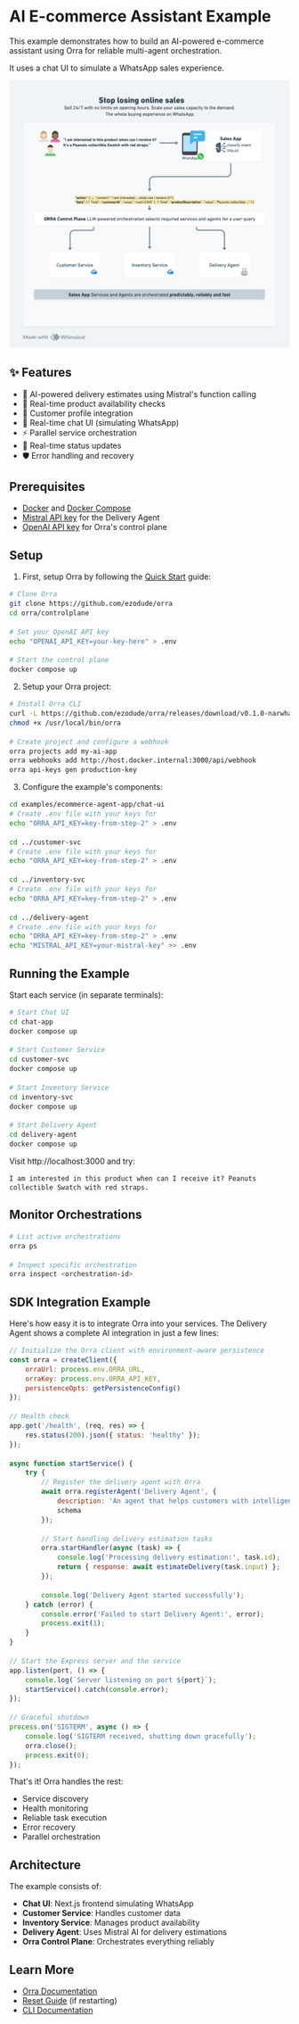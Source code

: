 # AI E-commerce Assistant Example

This example demonstrates how to build an AI-powered e-commerce assistant using Orra for reliable multi-agent orchestration.

It uses a chat UI to simulate a WhatsApp sales experience.

<img src="images/ecommerce-agent-app.png" alt="E-commerce Assistant Architecture" width="702" style="max-width: 100%; height: auto;" />

## ✨ Features

- 🤖 AI-powered delivery estimates using Mistral's function calling
- 🏪 Real-time product availability checks
- 👤 Customer profile integration
- 📱 Real-time chat UI (simulating WhatsApp)
- ⚡ Parallel service orchestration
- 🔄 Real-time status updates
- 🛡️ Error handling and recovery

## Prerequisites

- [Docker](https://docs.docker.com/get-docker/) and [Docker Compose](https://docs.docker.com/compose/install/)
- [Mistral API key](https://mistral.ai/api/) for the Delivery Agent
- [OpenAI API key](https://platform.openai.com/api-keys) for Orra's control plane

## Setup

1. First, setup Orra by following the [Quick Start](../../README.md#quick-start) guide:
```bash
# Clone Orra
git clone https://github.com/ezodude/orra
cd orra/controlplane

# Set your OpenAI API key
echo "OPENAI_API_KEY=your-key-here" > .env

# Start the control plane
docker compose up
```

2. Setup your Orra project:
```bash
# Install Orra CLI 
curl -L https://github.com/ezodude/orra/releases/download/v0.1.0-narwhal.1/orra-darwin-arm64 -o /usr/local/bin/orra
chmod +x /usr/local/bin/orra

# Create project and configure a webhook
orra projects add my-ai-app
orra webhooks add http://host.docker.internal:3000/api/webhook
orra api-keys gen production-key
```

3. Configure the example's components:
```bash
cd examples/ecommerce-agent-app/chat-ui
# Create .env file with your keys for
echo "ORRA_API_KEY=key-from-step-2" > .env

cd ../customer-svc
# Create .env file with your keys for
echo "ORRA_API_KEY=key-from-step-2" > .env

cd ../inventory-svc
# Create .env file with your keys for
echo "ORRA_API_KEY=key-from-step-2" > .env

cd ../delivery-agent
# Create .env file with your keys for
echo "ORRA_API_KEY=key-from-step-2" > .env
echo "MISTRAL_API_KEY=your-mistral-key" >> .env
```

## Running the Example

Start each service (in separate terminals):
```bash
# Start Chat UI
cd chat-app
docker compose up

# Start Customer Service
cd customer-svc
docker compose up

# Start Inventory Service
cd inventory-svc
docker compose up

# Start Delivery Agent
cd delivery-agent
docker compose up
```

Visit http://localhost:3000 and try:
```
I am interested in this product when can I receive it? Peanuts collectible Swatch with red straps.
```

## Monitor Orchestrations

```bash
# List active orchestrations
orra ps

# Inspect specific orchestration
orra inspect <orchestration-id>
```

## SDK Integration Example
Here's how easy it is to integrate Orra into your services. The Delivery Agent shows a complete AI integration in just a few lines:

```javascript
// Initialize the Orra client with environment-aware persistence
const orra = createClient({
	orraUrl: process.env.ORRA_URL,
	orraKey: process.env.ORRA_API_KEY,
	persistenceOpts: getPersistenceConfig()
});

// Health check
app.get('/health', (req, res) => {
	res.status(200).json({ status: 'healthy' });
});

async function startService() {
	try {
		// Register the delivery agent with Orra
		await orra.registerAgent('Delivery Agent', {
			description: 'An agent that helps customers with intelligent delivery estimation dates and routing for online shopping.',
			schema
		});
		
		// Start handling delivery estimation tasks
		orra.startHandler(async (task) => {
			console.log('Processing delivery estimation:', task.id);
			return { response: await estimateDelivery(task.input) };
		});
		
		console.log('Delivery Agent started successfully');
	} catch (error) {
		console.error('Failed to start Delivery Agent:', error);
		process.exit(1);
	}
}

// Start the Express server and the service
app.listen(port, () => {
	console.log(`Server listening on port ${port}`);
	startService().catch(console.error);
});

// Graceful shutdown
process.on('SIGTERM', async () => {
	console.log('SIGTERM received, shutting down gracefully');
	orra.close();
	process.exit(0);
});
```

That's it! Orra handles the rest:

- Service discovery
- Health monitoring
- Reliable task execution
- Error recovery
- Parallel orchestration

## Architecture

The example consists of:
- **Chat UI**: Next.js frontend simulating WhatsApp
- **Customer Service**: Handles customer data
- **Inventory Service**: Manages product availability
- **Delivery Agent**: Uses Mistral AI for delivery estimations
- **Orra Control Plane**: Orchestrates everything reliably

## Learn More

- [Orra Documentation](../../docs)
- [Reset Guide](../../docs/reset-control-plane.md) (if restarting)
- [CLI Documentation](../../docs/cli.md)
